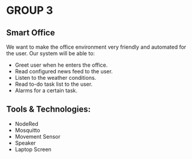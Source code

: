 GROUP 3
=======

Smart Office
------------

We want to make the office environment very friendly and automated for the user. Our system will be able to:

- Greet user when he enters the office.
- Read configured news feed to the user.
- Listen to the weather conditions.
- Read to-do task list to the user.
- Alarms for a certain task.


Tools & Technologies:
---------------------

- NodeRed
- Mosquitto
- Movement Sensor
- Speaker
- Laptop Screen